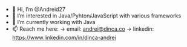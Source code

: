 - 👋 Hi, I’m @Andreid27
- 👀 I’m interested in Java/Pyhton/JavaScript with various frameworks
- 🌱 I’m currently working with Java
- 📫 Reach me here:  -> email: andrei@dinca.co
                      -> linkedin: https://www.linkedin.com/in/dinca-andrei
